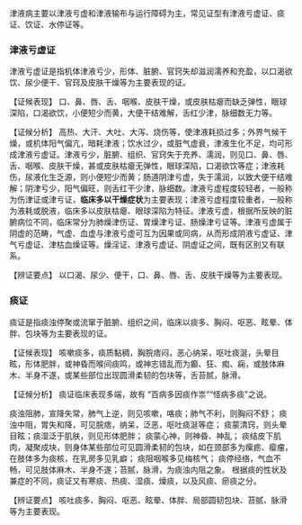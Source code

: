 
津液病主要以津液亏虚和津液输布与运行障碍为主，常见证型有津液亏虚证、痰证、饮证、水停证等。


### 津液亏虚证

津液亏虚证是指机体津液亏少，形体、脏腑、官窍失却滋润濡养和充盈，以口渴欲饮、尿少便干、官窍及皮肤干燥等为主要表现的证。

【证候表现】
口、鼻、唇、舌、咽喉、皮肤干燥，或皮肤枯瘪而缺乏弹性，眼球深陷，口渴欲饮，小便短少而黄，大便干结难解，舌红少津，脉细数无力等。

【证候分析】
高热、大汗、大吐、大泻、烧伤等，使津液耗损过多；外界气候干燥，或机体阳气偏亢，暗耗津液；饮水过少，或脏气虚衰，津液生化不足，均可形成津液亏虚证。津液亏少，脏腑、组织、官窍失于充养、濡润，则见口、鼻、唇、舌、咽喉、皮肤干燥，甚或皮肤枯瘪无弹性，眼球深陷，口渴欲饮等症；津液耗伤，尿液化生乏源，则小便短少而黄；肠道阴津亏虚，失于濡润，以致大便干结难解；阴津亏少，阳气偏旺，则舌红干少津，脉细数。津液亏虚程度较轻者，一般称为伤津证或津亏证，**临床多以干燥症状**为主要表现；津液亏虚程度较重者，一般称为液耗或脱液，临床多以皮肤枯瘪、眼球深陷为特征。津液亏虚，根据所反映的脏腑病位不同，临床常分为肺燥津伤证、胃燥津亏证、肠燥津亏证等。津液亏虚属于阴虚的范畴，气虚、血虚与津液亏虚可互为因果或同病，从而形成阴液亏虚证、津气亏虚证、津枯血燥证等。燥淫证、津液亏虚证、阴虚证之间，既有区别又有联系。

【辨证要点】
以口渴、尿少、便干，口、鼻、唇、舌、皮肤干燥等为主要表现。


### 痰证

痰证是指痰浊停聚或流窜于脏腑、组织之间，临床以痰多、胸闷、呕恶、眩晕、体胖、包块等为主要表现的证。

【证候表现】
咳嗽痰多，痰质黏稠，胸脘痞闷，恶心纳呆，呕吐痰涎，头晕目眩，形体肥胖，或神昏而喉间痰鸣，或神志错乱而为癫、狂、痴、痫，或肢体麻木、半身不遂，或某些部位出现圆滑柔韧的包块等，舌苔腻，脉滑。

【证候分析】
痰证临床表现多端，故有 “百病多因痰作祟”“怪病多痰”之说。

痰浊阻肺，宣降失常，肺气上逆，则见咳嗽，咯痰；肺气不利，则胸闷不舒；
痰浊中阻，胃失和降，可见脘痞，纳呆，泛恶，呕吐痰涎等症；
痰蒙清窍，则头晕目眩；痰湿泛于肌肤，则见形体肥胖；
痰蒙心神，则神昏、神乱；
痰结皮下肌肉，凝聚成块，则身体某些部位可见圆滑柔韧的包块，如在颈部多为瘰疬、瘿瘤，在肢体多为痰核，在乳房多见乳癖；
痰阻咽喉多见梅核气；
痰停经络，气血不畅，可见肢体麻木、半身不遂；苔腻，脉滑，为痰浊内阻之象。
根据痰的性状及兼症的不同，痰证又有寒痰、热痰、湿痰、燥痰，以及风痰、瘀痰之分。

【辨证要点】
咳吐痰多、胸闷、呕恶、眩晕、体胖、局部圆韧包块、苔腻、脉滑等为主要表现。

































































